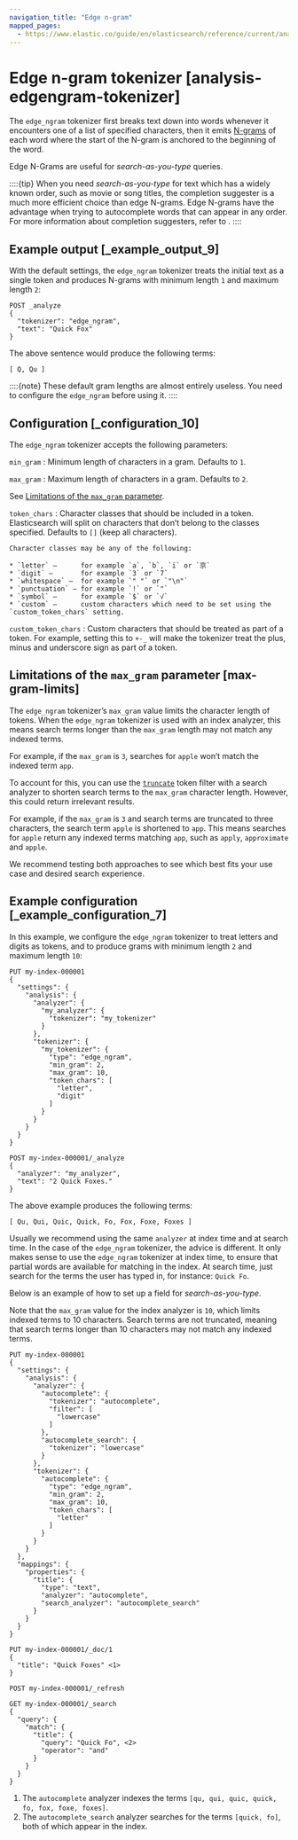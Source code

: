 ```yaml
---
navigation_title: "Edge n-gram"
mapped_pages:
  - https://www.elastic.co/guide/en/elasticsearch/reference/current/analysis-edgengram-tokenizer.html
---
```


# Edge n-gram tokenizer [analysis-edgengram-tokenizer]


The `edge_ngram` tokenizer first breaks text down into words whenever it encounters one of a list of specified characters, then it emits [N-grams](https://en.wikipedia.org/wiki/N-gram) of each word where the start of the N-gram is anchored to the beginning of the word.

Edge N-Grams are useful for *search-as-you-type* queries.

::::{tip}
When you need *search-as-you-type* for text which has a widely known order, such as movie or song titles, the completion suggester is a much more efficient choice than edge N-grams. Edge N-grams have the advantage when trying to autocomplete words that can appear in any order. For more information about completion suggesters, refer to [](/reference/elasticsearch/rest-apis/search-suggesters.md).
::::



## Example output [_example_output_9]

With the default settings, the `edge_ngram` tokenizer treats the initial text as a single token and produces N-grams with minimum length `1` and maximum length `2`:

```console
POST _analyze
{
  "tokenizer": "edge_ngram",
  "text": "Quick Fox"
}
```

The above sentence would produce the following terms:

```text
[ Q, Qu ]
```

::::{note}
These default gram lengths are almost entirely useless. You need to configure the `edge_ngram` before using it.
::::



## Configuration [_configuration_10]

The `edge_ngram` tokenizer accepts the following parameters:

`min_gram`
:   Minimum length of characters in a gram. Defaults to `1`.

`max_gram`
:   Maximum length of characters in a gram. Defaults to `2`.

See [Limitations of the `max_gram` parameter](#max-gram-limits).


`token_chars`
:   Character classes that should be included in a token. Elasticsearch will split on characters that don’t belong to the classes specified. Defaults to `[]` (keep all characters).

    Character classes may be any of the following:

    * `letter` —      for example `a`, `b`, `ï` or `京`
    * `digit` —       for example `3` or `7`
    * `whitespace` —  for example `" "` or `"\n"`
    * `punctuation` — for example `!` or `"`
    * `symbol` —      for example `$` or `√`
    * `custom` —      custom characters which need to be set using the `custom_token_chars` setting.


`custom_token_chars`
:   Custom characters that should be treated as part of a token. For example, setting this to `+-_` will make the tokenizer treat the plus, minus and underscore sign as part of a token.


## Limitations of the `max_gram` parameter [max-gram-limits]

The `edge_ngram` tokenizer’s `max_gram` value limits the character length of tokens. When the `edge_ngram` tokenizer is used with an index analyzer, this means search terms longer than the `max_gram` length may not match any indexed terms.

For example, if the `max_gram` is `3`, searches for `apple` won’t match the indexed term `app`.

To account for this, you can use the [`truncate`](/reference/text-analysis/analysis-truncate-tokenfilter.md) token filter with a search analyzer to shorten search terms to the `max_gram` character length. However, this could return irrelevant results.

For example, if the `max_gram` is `3` and search terms are truncated to three characters, the search term `apple` is shortened to `app`. This means searches for `apple` return any indexed terms matching `app`, such as `apply`, `approximate` and `apple`.

We recommend testing both approaches to see which best fits your use case and desired search experience.


## Example configuration [_example_configuration_7]

In this example, we configure the `edge_ngram` tokenizer to treat letters and digits as tokens, and to produce grams with minimum length `2` and maximum length `10`:

```console
PUT my-index-000001
{
  "settings": {
    "analysis": {
      "analyzer": {
        "my_analyzer": {
          "tokenizer": "my_tokenizer"
        }
      },
      "tokenizer": {
        "my_tokenizer": {
          "type": "edge_ngram",
          "min_gram": 2,
          "max_gram": 10,
          "token_chars": [
            "letter",
            "digit"
          ]
        }
      }
    }
  }
}

POST my-index-000001/_analyze
{
  "analyzer": "my_analyzer",
  "text": "2 Quick Foxes."
}
```

The above example produces the following terms:

```text
[ Qu, Qui, Quic, Quick, Fo, Fox, Foxe, Foxes ]
```

Usually we recommend using the same `analyzer` at index time and at search time. In the case of the `edge_ngram` tokenizer, the advice is different. It only makes sense to use the `edge_ngram` tokenizer at index time, to ensure that partial words are available for matching in the index. At search time, just search for the terms the user has typed in, for instance: `Quick Fo`.

Below is an example of how to set up a field for *search-as-you-type*.

Note that the `max_gram` value for the index analyzer is `10`, which limits indexed terms to 10 characters. Search terms are not truncated, meaning that search terms longer than 10 characters may not match any indexed terms.

```console
PUT my-index-000001
{
  "settings": {
    "analysis": {
      "analyzer": {
        "autocomplete": {
          "tokenizer": "autocomplete",
          "filter": [
            "lowercase"
          ]
        },
        "autocomplete_search": {
          "tokenizer": "lowercase"
        }
      },
      "tokenizer": {
        "autocomplete": {
          "type": "edge_ngram",
          "min_gram": 2,
          "max_gram": 10,
          "token_chars": [
            "letter"
          ]
        }
      }
    }
  },
  "mappings": {
    "properties": {
      "title": {
        "type": "text",
        "analyzer": "autocomplete",
        "search_analyzer": "autocomplete_search"
      }
    }
  }
}

PUT my-index-000001/_doc/1
{
  "title": "Quick Foxes" <1>
}

POST my-index-000001/_refresh

GET my-index-000001/_search
{
  "query": {
    "match": {
      "title": {
        "query": "Quick Fo", <2>
        "operator": "and"
      }
    }
  }
}
```

1. The `autocomplete` analyzer indexes the terms `[qu, qui, quic, quick, fo, fox, foxe, foxes]`.
2. The `autocomplete_search` analyzer searches for the terms `[quick, fo]`, both of which appear in the index.


